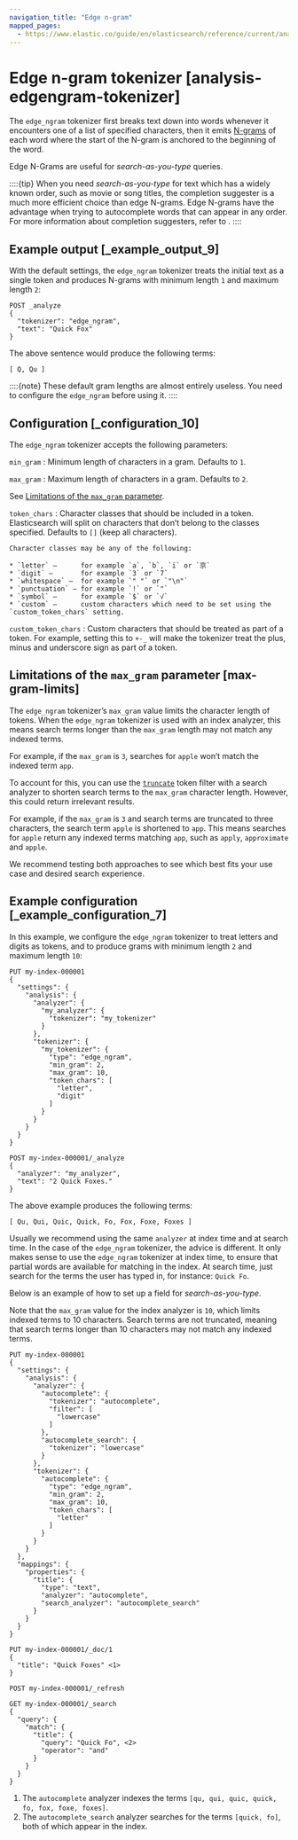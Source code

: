 ```yaml
---
navigation_title: "Edge n-gram"
mapped_pages:
  - https://www.elastic.co/guide/en/elasticsearch/reference/current/analysis-edgengram-tokenizer.html
---
```


# Edge n-gram tokenizer [analysis-edgengram-tokenizer]


The `edge_ngram` tokenizer first breaks text down into words whenever it encounters one of a list of specified characters, then it emits [N-grams](https://en.wikipedia.org/wiki/N-gram) of each word where the start of the N-gram is anchored to the beginning of the word.

Edge N-Grams are useful for *search-as-you-type* queries.

::::{tip}
When you need *search-as-you-type* for text which has a widely known order, such as movie or song titles, the completion suggester is a much more efficient choice than edge N-grams. Edge N-grams have the advantage when trying to autocomplete words that can appear in any order. For more information about completion suggesters, refer to [](/reference/elasticsearch/rest-apis/search-suggesters.md).
::::



## Example output [_example_output_9]

With the default settings, the `edge_ngram` tokenizer treats the initial text as a single token and produces N-grams with minimum length `1` and maximum length `2`:

```console
POST _analyze
{
  "tokenizer": "edge_ngram",
  "text": "Quick Fox"
}
```

The above sentence would produce the following terms:

```text
[ Q, Qu ]
```

::::{note}
These default gram lengths are almost entirely useless. You need to configure the `edge_ngram` before using it.
::::



## Configuration [_configuration_10]

The `edge_ngram` tokenizer accepts the following parameters:

`min_gram`
:   Minimum length of characters in a gram. Defaults to `1`.

`max_gram`
:   Maximum length of characters in a gram. Defaults to `2`.

See [Limitations of the `max_gram` parameter](#max-gram-limits).


`token_chars`
:   Character classes that should be included in a token. Elasticsearch will split on characters that don’t belong to the classes specified. Defaults to `[]` (keep all characters).

    Character classes may be any of the following:

    * `letter` —      for example `a`, `b`, `ï` or `京`
    * `digit` —       for example `3` or `7`
    * `whitespace` —  for example `" "` or `"\n"`
    * `punctuation` — for example `!` or `"`
    * `symbol` —      for example `$` or `√`
    * `custom` —      custom characters which need to be set using the `custom_token_chars` setting.


`custom_token_chars`
:   Custom characters that should be treated as part of a token. For example, setting this to `+-_` will make the tokenizer treat the plus, minus and underscore sign as part of a token.


## Limitations of the `max_gram` parameter [max-gram-limits]

The `edge_ngram` tokenizer’s `max_gram` value limits the character length of tokens. When the `edge_ngram` tokenizer is used with an index analyzer, this means search terms longer than the `max_gram` length may not match any indexed terms.

For example, if the `max_gram` is `3`, searches for `apple` won’t match the indexed term `app`.

To account for this, you can use the [`truncate`](/reference/text-analysis/analysis-truncate-tokenfilter.md) token filter with a search analyzer to shorten search terms to the `max_gram` character length. However, this could return irrelevant results.

For example, if the `max_gram` is `3` and search terms are truncated to three characters, the search term `apple` is shortened to `app`. This means searches for `apple` return any indexed terms matching `app`, such as `apply`, `approximate` and `apple`.

We recommend testing both approaches to see which best fits your use case and desired search experience.


## Example configuration [_example_configuration_7]

In this example, we configure the `edge_ngram` tokenizer to treat letters and digits as tokens, and to produce grams with minimum length `2` and maximum length `10`:

```console
PUT my-index-000001
{
  "settings": {
    "analysis": {
      "analyzer": {
        "my_analyzer": {
          "tokenizer": "my_tokenizer"
        }
      },
      "tokenizer": {
        "my_tokenizer": {
          "type": "edge_ngram",
          "min_gram": 2,
          "max_gram": 10,
          "token_chars": [
            "letter",
            "digit"
          ]
        }
      }
    }
  }
}

POST my-index-000001/_analyze
{
  "analyzer": "my_analyzer",
  "text": "2 Quick Foxes."
}
```

The above example produces the following terms:

```text
[ Qu, Qui, Quic, Quick, Fo, Fox, Foxe, Foxes ]
```

Usually we recommend using the same `analyzer` at index time and at search time. In the case of the `edge_ngram` tokenizer, the advice is different. It only makes sense to use the `edge_ngram` tokenizer at index time, to ensure that partial words are available for matching in the index. At search time, just search for the terms the user has typed in, for instance: `Quick Fo`.

Below is an example of how to set up a field for *search-as-you-type*.

Note that the `max_gram` value for the index analyzer is `10`, which limits indexed terms to 10 characters. Search terms are not truncated, meaning that search terms longer than 10 characters may not match any indexed terms.

```console
PUT my-index-000001
{
  "settings": {
    "analysis": {
      "analyzer": {
        "autocomplete": {
          "tokenizer": "autocomplete",
          "filter": [
            "lowercase"
          ]
        },
        "autocomplete_search": {
          "tokenizer": "lowercase"
        }
      },
      "tokenizer": {
        "autocomplete": {
          "type": "edge_ngram",
          "min_gram": 2,
          "max_gram": 10,
          "token_chars": [
            "letter"
          ]
        }
      }
    }
  },
  "mappings": {
    "properties": {
      "title": {
        "type": "text",
        "analyzer": "autocomplete",
        "search_analyzer": "autocomplete_search"
      }
    }
  }
}

PUT my-index-000001/_doc/1
{
  "title": "Quick Foxes" <1>
}

POST my-index-000001/_refresh

GET my-index-000001/_search
{
  "query": {
    "match": {
      "title": {
        "query": "Quick Fo", <2>
        "operator": "and"
      }
    }
  }
}
```

1. The `autocomplete` analyzer indexes the terms `[qu, qui, quic, quick, fo, fox, foxe, foxes]`.
2. The `autocomplete_search` analyzer searches for the terms `[quick, fo]`, both of which appear in the index.


